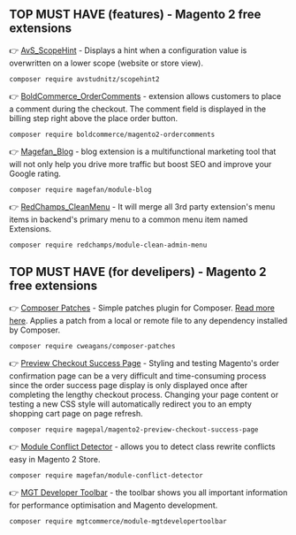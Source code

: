 ## TOP MUST HAVE (features) - Magento 2 free extensions
:point_right: [AvS_ScopeHint](https://github.com/avstudnitz/AvS_ScopeHint2) - Displays a hint when a configuration value is overwritten on a lower scope (website or store view).
```
composer require avstudnitz/scopehint2
```

:point_right: [BoldCommerce_OrderComments](https://github.com/boldcommerce/magento2-ordercomments) - extension allows customers to place a comment during the checkout. The comment field is displayed in the billing step right above the place order button.
```
composer require boldcommerce/magento2-ordercomments
```

:point_right: [Magefan_Blog](https://github.com/magefan/module-blog) - blog extension is a multifunctional marketing tool that will not only help you drive more traffic but boost SEO and improve your Google rating.
```
composer require magefan/module-blog
```

:point_right: [RedChamps_CleanMenu](https://github.com/redchamps/clean-admin-menu) - It will merge all 3rd party extension's menu items in backend's primary menu to a common menu item named Extensions.
```
composer require redchamps/module-clean-admin-menu
```

## TOP MUST HAVE (for develipers) - Magento 2 free extensions
:point_right: [Composer Patches](https://github.com/cweagans/composer-patches) - Simple patches plugin for Composer. [Read more here](https://m.academy/blog/how-to-apply-github-commit-magento-core-code/). Applies a patch from a local or remote file to any dependency installed by Composer.
```
composer require cweagans/composer-patches
```

:point_right: [Preview Checkout Success Page](https://github.com/cweagans/composer-patches) - Styling and testing Magento's order confirmation page can be a very difficult and time-consuming process since the order success page display is only displayed once after completing the lengthy checkout process. Changing your page content or testing a new CSS style will automatically redirect you to an empty shopping cart page on page refresh.
```
composer require magepal/magento2-preview-checkout-success-page
```

:point_right: [Module Conflict Detector](https://github.com/magefan/module-conflict-detector) - allows you to detect class rewrite conflicts easy in Magento 2 Store.
```
composer require magefan/module-conflict-detector
```

:point_right: [MGT Developer Toolbar](https://github.com/mgtcommerce/Mgt_Developertoolbar) - the toolbar shows you all important information for performance optimisation and Magento development.
```
composer require mgtcommerce/module-mgtdevelopertoolbar
```

